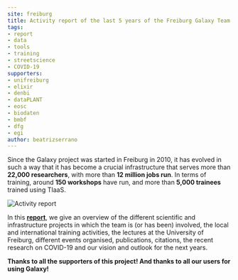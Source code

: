 ```yaml
---
site: freiburg
title: Activity report of the last 5 years of the Freiburg Galaxy Team
tags:
- report
- data
- tools
- training
- streetscience
- COVID-19
supporters:
- unifreiburg
- elixir
- denbi
- dataPLANT
- eosc
- biodaten
- bmbf
- dfg
- egi
author: beatrizserrano
---
```


Since the Galaxy project was started in Freiburg in 2010, it has evolved in such a way that it has become a crucial infrastructure that serves more than __22,000 researchers__, with more than __12 million jobs run__. In terms of training, around __150 workshops__ have run, and more than __5,000 trainees__ trained using TIaaS.

![Activity report](/assets/media/2020-11-24-activity-report.png)

In this [__report__](https://docs.google.com/document/d/1qZjFADy3opMM5l6nEAMMeYzdf2gpBVCD0Kgglo8ZFj4/preview#), we give an overview of the different scientific and infrastructure projects in which the team is (or has been) involved, the local and international training activities, the lectures at the University of Freiburg, different events organised, publications, citations, the recent research on COVID-19 and our vision and outlook for the next years.

__Thanks to all the supporters of this project! And thanks to all our users for using Galaxy!__